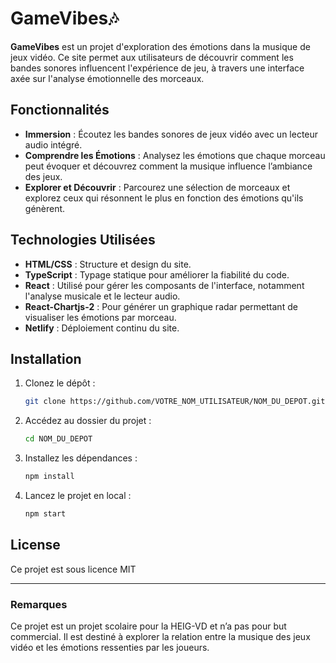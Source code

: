 
# GameVibes🎶

**GameVibes** est un projet d'exploration des émotions dans la musique de jeux vidéo. Ce site permet aux utilisateurs de découvrir comment les bandes sonores influencent l'expérience de jeu, à travers une interface axée sur l'analyse émotionnelle des morceaux.

## Fonctionnalités

- **Immersion** : Écoutez les bandes sonores de jeux vidéo avec un lecteur audio intégré.
- **Comprendre les Émotions** : Analysez les émotions que chaque morceau peut évoquer et découvrez comment la musique influence l’ambiance des jeux.
- **Explorer et Découvrir** : Parcourez une sélection de morceaux et explorez ceux qui résonnent le plus en fonction des émotions qu'ils génèrent.

## Technologies Utilisées

- **HTML/CSS** : Structure et design du site.
- **TypeScript** : Typage statique pour améliorer la fiabilité du code.
- **React** : Utilisé pour gérer les composants de l'interface, notamment l'analyse musicale et le lecteur audio.
- **React-Chartjs-2** : Pour générer un graphique radar permettant de visualiser les émotions par morceau.
- **Netlify** : Déploiement continu du site.

## Installation

1. Clonez le dépôt :
   ```bash
   git clone https://github.com/VOTRE_NOM_UTILISATEUR/NOM_DU_DEPOT.git
   ```
2. Accédez au dossier du projet :
   ```bash
   cd NOM_DU_DEPOT
   ```
3. Installez les dépendances :
   ```bash
   npm install
   ```
4. Lancez le projet en local :
   ```bash
   npm start
   ```

## License

Ce projet est sous licence MIT

---

### Remarques

Ce projet est un projet scolaire pour la HEIG-VD et n’a pas pour but commercial. Il est destiné à explorer la relation entre la musique des jeux vidéo et les émotions ressenties par les joueurs.
